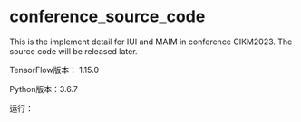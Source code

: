# conference_source_code
This is the implement detail for IUI and MAIM in conference CIKM2023. 
The source code will be released later.

TensorFlow版本： 1.15.0

Python版本：3.6.7

运行：
